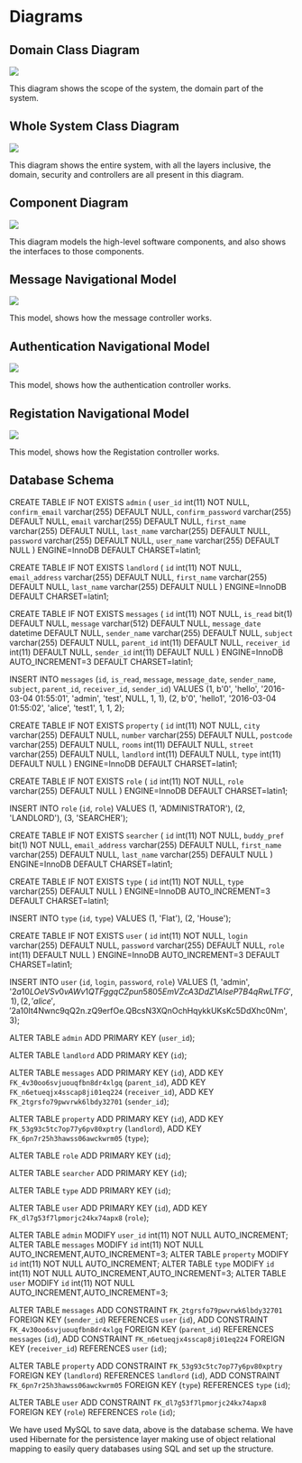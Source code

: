 Diagrams
=============

Domain Class Diagram
-------------


![](question1.png)

This diagram shows the scope of the system, the domain part of the system.


Whole System Class Diagram
-------------


![](ClassDiagramForWholeSystem.png)

This diagram shows the entire system, with all the layers inclusive, the domain, security and controllers are all present in this diagram.


Component Diagram
-------------


![](componentDiagram.png)

This diagram models the high-level software components, and also shows the interfaces to those components.


Message Navigational Model
-------------


![](messageNavModel-1.png)

This model, shows how the message controller works.



Authentication Navigational Model
-------------

![](navigationa-diagram-authController-1.png)

This model, shows how the authentication controller works.


Registation Navigational Model
-------------

![](registrationNavModel-1.png)

This model, shows how the Registation controller works.

Database Schema
-------------

CREATE TABLE IF NOT EXISTS `admin` (
  `user_id` int(11) NOT NULL,
  `confirm_email` varchar(255) DEFAULT NULL,
  `confirm_password` varchar(255) DEFAULT NULL,
  `email` varchar(255) DEFAULT NULL,
  `first_name` varchar(255) DEFAULT NULL,
  `last_name` varchar(255) DEFAULT NULL,
  `password` varchar(255) DEFAULT NULL,
  `user_name` varchar(255) DEFAULT NULL
) ENGINE=InnoDB DEFAULT CHARSET=latin1;

CREATE TABLE IF NOT EXISTS `landlord` (
  `id` int(11) NOT NULL,
  `email_address` varchar(255) DEFAULT NULL,
  `first_name` varchar(255) DEFAULT NULL,
  `last_name` varchar(255) DEFAULT NULL
) ENGINE=InnoDB DEFAULT CHARSET=latin1;

CREATE TABLE IF NOT EXISTS `messages` (
  `id` int(11) NOT NULL,
  `is_read` bit(1) DEFAULT NULL,
  `message` varchar(512) DEFAULT NULL,
  `message_date` datetime DEFAULT NULL,
  `sender_name` varchar(255) DEFAULT NULL,
  `subject` varchar(255) DEFAULT NULL,
  `parent_id` int(11) DEFAULT NULL,
  `receiver_id` int(11) DEFAULT NULL,
  `sender_id` int(11) DEFAULT NULL
) ENGINE=InnoDB AUTO_INCREMENT=3 DEFAULT CHARSET=latin1;

INSERT INTO `messages` (`id`, `is_read`, `message`, `message_date`, `sender_name`, `subject`, `parent_id`, `receiver_id`, `sender_id`) VALUES
(1, b'0', 'hello', '2016-03-04 01:55:01', 'admin', 'test', NULL, 1, 1),
(2, b'0', 'hello1', '2016-03-04 01:55:02', 'alice', 'test1', 1, 1, 2);

CREATE TABLE IF NOT EXISTS `property` (
  `id` int(11) NOT NULL,
  `city` varchar(255) DEFAULT NULL,
  `number` varchar(255) DEFAULT NULL,
  `postcode` varchar(255) DEFAULT NULL,
  `rooms` int(11) DEFAULT NULL,
  `street` varchar(255) DEFAULT NULL,
  `landlord` int(11) DEFAULT NULL,
  `type` int(11) DEFAULT NULL
) ENGINE=InnoDB DEFAULT CHARSET=latin1;

CREATE TABLE IF NOT EXISTS `role` (
  `id` int(11) NOT NULL,
  `role` varchar(255) DEFAULT NULL
) ENGINE=InnoDB DEFAULT CHARSET=latin1;

INSERT INTO `role` (`id`, `role`) VALUES
(1, 'ADMINISTRATOR'),
(2, 'LANDLORD'),
(3, 'SEARCHER');

CREATE TABLE IF NOT EXISTS `searcher` (
  `id` int(11) NOT NULL,
  `buddy_pref` bit(1) NOT NULL,
  `email_address` varchar(255) DEFAULT NULL,
  `first_name` varchar(255) DEFAULT NULL,
  `last_name` varchar(255) DEFAULT NULL
) ENGINE=InnoDB DEFAULT CHARSET=latin1;

CREATE TABLE IF NOT EXISTS `type` (
  `id` int(11) NOT NULL,
  `type` varchar(255) DEFAULT NULL
) ENGINE=InnoDB AUTO_INCREMENT=3 DEFAULT CHARSET=latin1;

INSERT INTO `type` (`id`, `type`) VALUES
(1, 'Flat'),
(2, 'House');

CREATE TABLE IF NOT EXISTS `user` (
  `id` int(11) NOT NULL,
  `login` varchar(255) DEFAULT NULL,
  `password` varchar(255) DEFAULT NULL,
  `role` int(11) DEFAULT NULL
) ENGINE=InnoDB AUTO_INCREMENT=3 DEFAULT CHARSET=latin1;

INSERT INTO `user` (`id`, `login`, `password`, `role`) VALUES
(1, 'admin', '$2a$10$LOeVSv0vAWv1QTFggqCZpun5805EmVZcA3DdZ1AlseP7B4qRwLTFG', 1),
(2, 'alice', '$2a$10$It4Nwnc9qQ2n.zQ9erfOe.QBcsN3XQnOchHqykkUKsKc5DdXhc0Nm', 3);


ALTER TABLE `admin`
  ADD PRIMARY KEY (`user_id`);

ALTER TABLE `landlord`
  ADD PRIMARY KEY (`id`);

ALTER TABLE `messages`
  ADD PRIMARY KEY (`id`), ADD KEY `FK_4v30oo6svjuouqfbn8dr4xlgq` (`parent_id`), ADD KEY `FK_n6etueqjx4sscap8ji01eq224` (`receiver_id`), ADD KEY `FK_2tgrsfo79pwvrwk6lbdy32701` (`sender_id`);

ALTER TABLE `property`
  ADD PRIMARY KEY (`id`), ADD KEY `FK_53g93c5tc7op77y6pv80xptry` (`landlord`), ADD KEY `FK_6pn7r25h3hawss06awckwrm05` (`type`);

ALTER TABLE `role`
  ADD PRIMARY KEY (`id`);

ALTER TABLE `searcher`
  ADD PRIMARY KEY (`id`);

ALTER TABLE `type`
  ADD PRIMARY KEY (`id`);

ALTER TABLE `user`
  ADD PRIMARY KEY (`id`), ADD KEY `FK_dl7g53f7lpmorjc24kx74apx8` (`role`);


ALTER TABLE `admin`
  MODIFY `user_id` int(11) NOT NULL AUTO_INCREMENT;
ALTER TABLE `messages`
  MODIFY `id` int(11) NOT NULL AUTO_INCREMENT,AUTO_INCREMENT=3;
ALTER TABLE `property`
  MODIFY `id` int(11) NOT NULL AUTO_INCREMENT;
ALTER TABLE `type`
  MODIFY `id` int(11) NOT NULL AUTO_INCREMENT,AUTO_INCREMENT=3;
ALTER TABLE `user`
  MODIFY `id` int(11) NOT NULL AUTO_INCREMENT,AUTO_INCREMENT=3;

ALTER TABLE `messages`
ADD CONSTRAINT `FK_2tgrsfo79pwvrwk6lbdy32701` FOREIGN KEY (`sender_id`) REFERENCES `user` (`id`),
ADD CONSTRAINT `FK_4v30oo6svjuouqfbn8dr4xlgq` FOREIGN KEY (`parent_id`) REFERENCES `messages` (`id`),
ADD CONSTRAINT `FK_n6etueqjx4sscap8ji01eq224` FOREIGN KEY (`receiver_id`) REFERENCES `user` (`id`);

ALTER TABLE `property`
ADD CONSTRAINT `FK_53g93c5tc7op77y6pv80xptry` FOREIGN KEY (`landlord`) REFERENCES `landlord` (`id`),
ADD CONSTRAINT `FK_6pn7r25h3hawss06awckwrm05` FOREIGN KEY (`type`) REFERENCES `type` (`id`);

ALTER TABLE `user`
ADD CONSTRAINT `FK_dl7g53f7lpmorjc24kx74apx8` FOREIGN KEY (`role`) REFERENCES `role` (`id`);

We have used MySQL to save data, above is the database schema. We have used Hibernate for the persistence layer making use of object relational mapping to easily query databases using SQL and set up the structure. 
